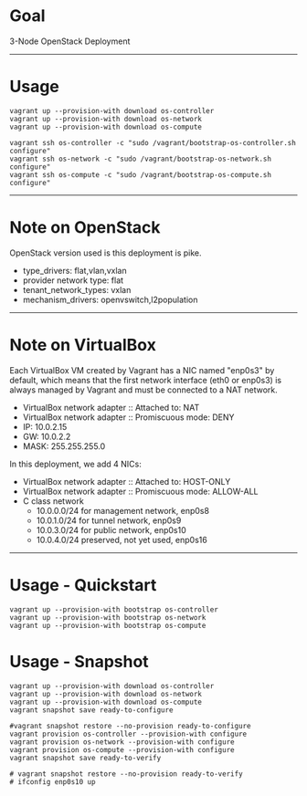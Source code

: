 # Goal

3-Node OpenStack Deployment

---

# Usage

```
vagrant up --provision-with download os-controller
vagrant up --provision-with download os-network
vagrant up --provision-with download os-compute

vagrant ssh os-controller -c "sudo /vagrant/bootstrap-os-controller.sh configure"
vagrant ssh os-network -c "sudo /vagrant/bootstrap-os-network.sh configure"
vagrant ssh os-compute -c "sudo /vagrant/bootstrap-os-compute.sh configure"
```

---

# Note on OpenStack

OpenStack version used is this deployment is pike.

* type_drivers: flat,vlan,vxlan
* provider network type: flat
* tenant_network_types: vxlan
* mechanism_drivers: openvswitch,l2population

---

# Note on VirtualBox

Each VirtualBox VM created by Vagrant has a NIC named "enp0s3" by default, which means that the first network interface (eth0 or enp0s3) is always managed by Vagrant and must be connected to a NAT network.

* VirtualBox network adapter :: Attached to: NAT
* VirtualBox network adapter :: Promiscuous mode: DENY
* IP: 10.0.2.15
* GW: 10.0.2.2
* MASK: 255.255.255.0

In this deployment, we add 4 NICs:

* VirtualBox network adapter :: Attached to: HOST-ONLY
* VirtualBox network adapter :: Promiscuous mode: ALLOW-ALL
* C class network
  * 10.0.0.0/24 for management network, enp0s8
  * 10.0.1.0/24 for tunnel network, enp0s9
  * 10.0.3.0/24 for public network, enp0s10
  * 10.0.4.0/24 preserved, not yet used, enp0s16

---

# Usage - Quickstart

```
vagrant up --provision-with bootstrap os-controller
vagrant up --provision-with bootstrap os-network
vagrant up --provision-with bootstrap os-compute

```

# Usage - Snapshot

```
vagrant up --provision-with download os-controller
vagrant up --provision-with download os-network
vagrant up --provision-with download os-compute
vagrant snapshot save ready-to-configure

#vagrant snapshot restore --no-provision ready-to-configure
vagrant provision os-controller --provision-with configure
vagrant provision os-network --provision-with configure
vagrant provision os-compute --provision-with configure
vagrant snapshot save ready-to-verify

# vagrant snapshot restore --no-provision ready-to-verify
# ifconfig enp0s10 up
```
